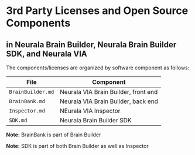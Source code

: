 # 3rd Party Licenses and Open Source Components
## in Neurala Brain Builder, Neurala Brain Builder SDK, and Neurala VIA

The components/licenses are organized by software component as follows:

File | Component
------------ | -------------
`BrainBuilder.md` | Neurala VIA Brain Builder, front end
`BrainBank.md` | Neurala VIA Brain Builder, back end
`Inspector.md` | NEurala VIA Inspector
`SDK.md` | Neurala Brain Builder SDK

**Note:** BrainBank is part of Brain Builder

**Note:** SDK is part of both Brain Builder as well as Inspector
